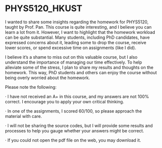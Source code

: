 # PHYS5120_HKUST
I wanted to share some insights regarding the homework for PHYS5120, taught by Prof. Pan. This course is quite interesting, and I believe you can learn a lot from it. However, I want to highlight that the homework workload can be quite substantial. Many students, including PhD candidates, have expressed concerns about it, leading some to drop the course, receive lower scores, or spend excessive time on assignments (like I did).

I believe it’s a shame to miss out on this valuable course, but I also understand the importance of managing our time effectively. To help alleviate some of the stress, I plan to share my results and thoughts on the homework. This way, PhD students and others can enjoy the course without being overly worried about the homework.

Please note the following:

· I have not received an A+ in this course, and my answers are not 100% correct. I encourage you to apply your own critical thinking.

· In one of the assignments, I scored 60/100, so please approach the material with care.

· I will not be sharing the source codes, but I will provide some results and processes to help you gauge whether your answers might be correct.

· If you could not open the pdf file on the web, you may download it.

